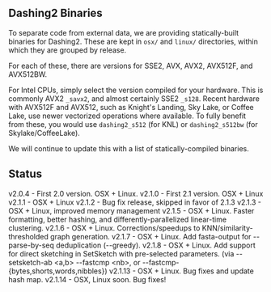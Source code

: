 ## Dashing2 Binaries

To separate code from external data, we are providing statically-built binaries for Dashing2.
These are kept in `osx/` and `linux/` directories, within which they are grouped by release.

For each of these, there are versions for SSE2, AVX, AVX2, AVX512F, and AVX512BW.

For Intel CPUs, simply select the version compiled for your hardware.
This is commonly AVX2 `_savx2`, and almost certainly SSE2 `_s128`.
Recent hardware with AVX512F and AVX512, such as Knight's Landing, Sky Lake, or Coffee Lake, use newer vectorized operations where available.
To fully benefit from these, you would use `dashing2_s512` (for KNL) or `dashing2_s512bw` (for Skylake/CoffeeLake).

We will continue to update this with a list of statically-compiled binaries.

## Status

v2.0.4 - First 2.0 version. OSX + Linux.
v2.1.0 - First 2.1 version. OSX + Linux
v2.1.1 - OSX + Linux
v2.1.2 - Bug fix release, skipped in favor of 2.1.3
v2.1.3 - OSX + Linux, improved memory management
v2.1.5 - OSX + Linux. Faster formatting, better hashing, and differently-parallelized linear-time clustering.
v2.1.6 - OSX + Linux. Corrections/speedups to KNN/similarity-thresholded graph generation.
v2.1.7 - OSX + Linux. Add fasta-output for --parse-by-seq deduplication (--greedy).
v2.1.8 - OSX + Linux. Add support for direct sketching in SetSketch with pre-selected parameters. (via --setsketch-ab \<a,b\> --fastcmp \<nb\>, or --fastcmp-{bytes,shorts,words,nibbles})
v2.1.13 - OSX + Linux. Bug fixes and update hash map.
v2.1.14 - OSX, Linux soon. Bug fixes!
